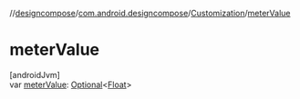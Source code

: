 //[designcompose](../../../index.md)/[com.android.designcompose](../index.md)/[Customization](index.md)/[meterValue](meter-value.md)

# meterValue

[androidJvm]\
var [meterValue](meter-value.md): [Optional](https://developer.android.com/reference/kotlin/java/util/Optional.html)&lt;[Float](https://kotlinlang.org/api/latest/jvm/stdlib/kotlin/-float/index.html)&gt;

